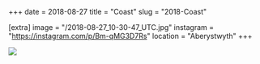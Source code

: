 +++
date = 2018-08-27
title = "Coast"
slug = "2018-Coast"

[extra]
image = "/2018-08-27_10-30-47_UTC.jpg"
instagram = "https://instagram.com/p/Bm-qMG3D7Rs"
location = "Aberystwyth"
+++

<img src="/2018-08-27_10-30-47_UTC.jpg" />
